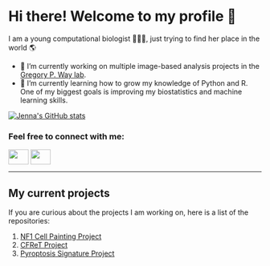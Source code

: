 # Hi there! Welcome to my profile 🤗

<!--
**jenna-tomkinson/jenna-tomkinson** is a ✨ _special_ ✨ repository because its `README.md` (this file) appears on your GitHub profile.

Here are some ideas to get you started:

- 🔭 I’m currently working on ...
- 🌱 I’m currently learning ...
- 👯 I’m looking to collaborate on ...
- 🤔 I’m looking for help with ...
- 💬 Ask me about ...
- 📫 How to reach me: ...
- 😄 Pronouns: ...
- ⚡ Fun fact: ...
-->

I am a young computational biologist 👩🏻‍💻, just trying to find her place in the world 🌎

- 🔭 I’m currently working on multiple image-based analysis projects in the [Gregory P. Way lab](https://github.com/WayScience).
- 🌱 I’m currently learning how to grow my knowledge of Python and R. One of my biggest goals is improving my biostatistics and machine learning skills.

[![Jenna's GitHub stats](https://github-readme-stats.vercel.app/api?username=jenna-tomkinson&show_icons=true&theme=highcontrast)](https://github.com/anuraghazra/github-readme-stats&show_icons=true&theme=onedark)

<h3 align="left">Feel free to connect with me:</h3>
<p align="left">
<a href="[twitter_link](https://twitter.com/jenna_tomkinson)" target="blank"><img align="center" src="https://github.com/gauravghongde/social-icons/blob/master/SVG/Color/Twitter.svg" alt="" height="30" width="40" /></a>
<a href="[linkedin_link](https://www.linkedin.com/in/jenna-tomkinson/)" target="blank"><img align="center" src="https://github.com/gauravghongde/social-icons/blob/master/SVG/Color/LinkedIN.svg" alt="" height="30" width="40" /></a>
</p>

---

## My current projects

If you are curious about the projects I am working on, here is a list of the repositories:

1. [NF1 Cell Painting Project](https://github.com/WayScience/nf1_cellpainting_data) 
2. [CFReT Project](https://github.com/WayScience/CFReT_data)
3. [Pyroptosis Signature Project](https://github.com/WayScience/pyroptosis_signature)
